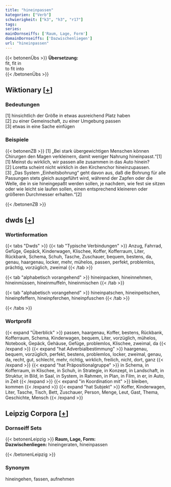 ```yaml
---
title: "hineinpassen"
kategorien: ["Verb"]
schwierigkeit: ["k3", "h3", "r17"]
tags:
series:
mainDornseiffs: ['Raum, Lage, Form']
domainDornseiffs: ['Dazwischenliegen']
url: "hineinpassen"
---
```


{{< betonenÜbs >}}
**Übersetzung:**  
fit, fit in  
to fit into  
{{< /betonenÜbs >}}

## Wiktionary [[+](https://de.wiktionary.org/wiki/hineinpassen)]

### Bedeutungen
[1] hinsichtlich der Größe in etwas ausreichend Platz haben  
[2] zu einer Gemeinschaft, zu einer Umgebung passen  
[3] etwas in eine Sache einfügen  

### Beispiele
{{< betonenZB >}}
[1] „Bei stark übergewichtigen Menschen können Chirurgen den Magen verkleinern, damit weniger Nahrung hineinpasst.“[1]  
[1] Meinst du wirklich, wir passen alle zusammen in das Auto hinein?  
[2] Loretta scheint nicht wirklich in den Kirchenchor hineinzupassen.  
[3] „Das System „Einheitsbohrung“ geht davon aus, daß die Bohrung für alle Passungen stets gleich ausgeführt wird, während der Zapfen oder die Welle, die in sie hineingepaßt werden sollen, je nachdem, wie fest sie sitzen oder wie leicht sie laufen sollen, einen entsprechend kleineren oder größeren Durchmesser erhalten.“[2]  

{{< /betonenZB >}}


## dwds [[+](https://www.dwds.de/wb/hineinpassen)]

### Wortinformation
{{< tabs "Dwds" >}}
{{< tab "Typische Verbindungen" >}}
Anzug, Fahrrad, Gefüge, Gepäck, Kinderwagen, Klischee, Koffer, Kofferraum, Liter, Rückbank, Schema, Schuh, Tasche, Zuschauer, bequem, bestens, da, genau, haargenau, locker, mehr, mühelos, passen, perfekt, problemlos, prächtig, vorzüglich, zweimal
{{< /tab >}}

{{< tab "alphabetisch vorangehend" >}}
hineinpacken, hineinnehmen, hineinmüssen, hineinmuffeln, hineinmischen
{{< /tab >}}

{{< tab "alphabetisch vorangehend" >}}
hineinpatschen, hineinpeitschen, hineinpfeffern, hineinpferchen, hineinpfuschen
{{< /tab >}}

{{< /tabs >}}

### Wortprofil
{{< expand "Überblick" >}} passen, haargenau, Koffer, bestens, Rückbank, Kofferraum, Schema, Kinderwagen, bequem, Liter, vorzüglich, mühelos, Notebook, Gepäck, Gehäuse, Gefüge, problemlos, Klischee, zweimal, da {{< /expand >}}
{{< expand "hat Adverbialbestimmung" >}} haargenau, bequem, vorzüglich, perfekt, bestens, problemlos, locker, zweimal, genau, da, recht, gut, schlecht, mehr, richtig, wirklich, freilich, nicht, dort, ganz {{< /expand >}}
{{< expand "hat Präpositionalgruppe" >}} in Schema, in Kofferraum, in Klischee, in Schuh, in Strategie, in Konzept, in Landschaft, in Struktur, in Bild, in Saal, in System, in Rahmen, in Plan, in Film, in er, in Auto, in Zeit {{< /expand >}}
{{< expand "in Koordination mit" >}} bleiben, kommen {{< /expand >}}
{{< expand "hat Subjekt" >}} Koffer, Kinderwagen, Liter, Tasche, Tisch, Bett, Zuschauer, Person, Menge, Leut, Gast, Thema, Geschichte, Mensch {{< /expand >}}

## Leipzig Corpora [[+](https://corpora.uni-leipzig.de/en/res?word=hineinpassen&corpusId=deu_newscrawl-public_2018)]

### Dornseiff Sets
{{< betonenLeipzig >}}
**Raum, Lage, Form:**  
**Dazwischenliegen:** hineingeraten, hineinpassen  

{{< /betonenLeipzig >}}

### Synonym
hineingehen, fassen, aufnehmen

